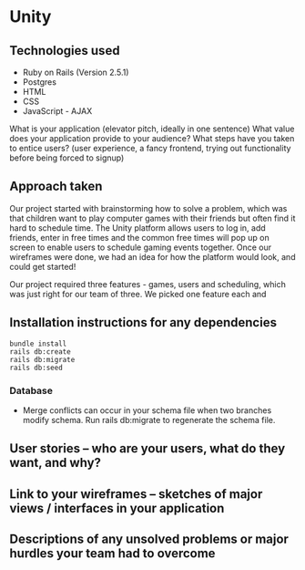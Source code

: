 # Unity

## Technologies used
- Ruby on Rails (Version 2.5.1)
- Postgres
- HTML
- CSS
- JavaScript - AJAX 

What is your application (elevator pitch, ideally in one sentence)
What value does your application provide to your audience?
What steps have you taken to entice users? (user experience, a fancy frontend, trying out functionality before being forced to signup)


## Approach taken
Our project started with brainstorming how to solve a problem, which was that children want to play computer games with their friends but often find it hard to schedule time. The Unity platform allows users to log in, add friends, enter in free times and the common free times will pop up on screen to enable users to schedule gaming events together. Once our wireframes were done, we had an idea for how the platform would look, and could get started! 

Our project required three features - games, users and scheduling, which was just right for our team of three. We picked one feature each and 

## Installation instructions for any dependencies
```
bundle install
rails db:create
rails db:migrate
rails db:seed
```
### Database
- Merge conflicts can occur in your schema file when two branches modify schema. Run rails db:migrate to regenerate the schema file. 

## User stories – who are your users, what do they want, and why?

## Link to your wireframes – sketches of major views / interfaces in your application

## Descriptions of any unsolved problems or major hurdles your team had to overcome

